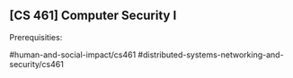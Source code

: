 ## [CS 461] Computer Security I

Prerequisities:


#human-and-social-impact/cs461
#distributed-systems-networking-and-security/cs461